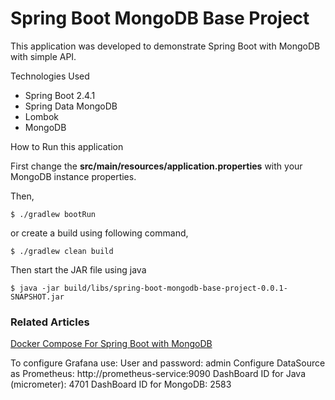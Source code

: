 # Spring Boot MongoDB Base Project

This application was developed to demonstrate Spring Boot with MongoDB with simple API.

Technologies Used

- Spring Boot 2.4.1
- Spring Data MongoDB
- Lombok
- MongoDB

How to Run this application

First change the **src/main/resources/application.properties** with your MongoDB instance properties.

Then,

```shell
$ ./gradlew bootRun
```

or create a build using following command,

```shell
$ ./gradlew clean build
```

Then start the JAR file using java

```shell
$ java -jar build/libs/spring-boot-mongodb-base-project-0.0.1-SNAPSHOT.jar
```

### Related Articles

[Docker Compose For Spring Boot with MongoDB](https://javatodev.com/docker-compose-for-spring-boot-with-mongodb/)

To configure Grafana use:
User and password: admin
Configure DataSource as Prometheus: http://prometheus-service:9090
DashBoard ID for Java (micrometer): 4701
DashBoard ID for MongoDB: 2583
